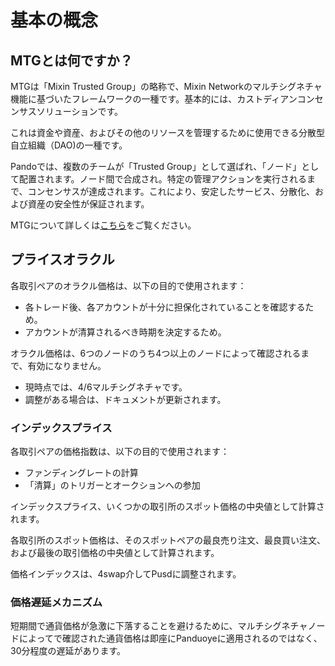 # 基本の概念

## MTGとは何ですか？

MTGは「Mixin Trusted Group」の略称で、Mixin Networkのマルチシグネチャ機能に基づいたフレームワークの一種です。基本的には、カストディアンコンセンサスソリューションです。

これは資金や資産、およびその他のリソースを管理するために使用できる分散型自立組織（DAO)の一種です。

Pandoでは、複数のチームが「Trusted Group」として選ばれ、「ノード」として配置されます。ノード間で合成され。特定の管理アクションを実行されるまで、コンセンサスが達成されます。これにより、安定したサービス、分散化、および資産の安全性が保証されます。

MTGについて詳しくは[こちら](https://developers.mixin.one/docs/mainnet/mtg/overview)をご覧ください。

## プライスオラクル

各取引ペアのオラクル価格は、以下の目的で使用されます：

- 各トレード後、各アカウントが十分に担保化されていることを確認するため。
- アカウントが清算されるべき時期を決定するため。

オラクル価格は、6つのノードのうち4つ以上のノードによって確認されるまで、有効になりません。

- 現時点では、4/6マルチシグネチャです。
- 調整がある場合は、ドキュメントが更新されます。

### インデックスプライス

各取引ペアの価格指数は、以下の目的で使用されます：

- ファンディングレートの計算
- 「清算」のトリガーとオークションへの参加

インデックスプライス、いくつかの取引所のスポット価格の中央値として計算されます。

各取引所のスポット価格は、そのスポットペアの最良売り注文、最良買い注文、および最後の取引価格の中央値として計算されます。

価格インデックスは、4swap介してPusdに調整されます。

### 価格遅延メカニズム

短期間で通貨価格が急激に下落することを避けるために、マルチシグネチャノードによってで確認された通貨価格は即座にPanduoyeに適用されるのではなく、30分程度の遅延があります。
